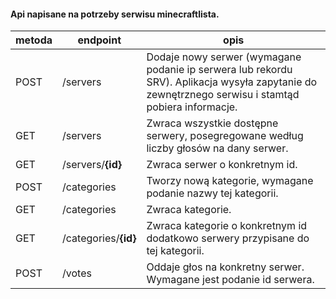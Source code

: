 #### Api napisane na potrzeby serwisu minecraftlista. 

| metoda | endpoint             | opis                                                                                                                                               |
|--------|----------------------|----------------------------------------------------------------------------------------------------------------------------------------------------|
| POST   | /servers             | Dodaje nowy serwer (wymagane podanie ip serwera lub rekordu SRV). Aplikacja wysyła zapytanie do zewnętrznego serwisu i stamtąd pobiera informacje. |
| GET    | /servers             | Zwraca wszystkie dostępne serwery, posegregowane według liczby głosów na dany serwer.                                                              |
| GET    | /servers/**{id}**    | Zwraca serwer o konkretnym id.                                                                                                                     |
| POST   | /categories          | Tworzy nową kategorie, wymagane podanie nazwy tej kategorii.                                                                                       |
| GET    | /categories          | Zwraca kategorie.                                                                                                                                  |
| GET    | /categories/**{id}** | Zwraca kategorie o konkretnym id dodatkowo serwery przypisane do tej kategorii.                                                                    |
| POST   | /votes               | Oddaje głos na konkretny serwer. Wymagane jest podanie id serwera.                                                                                 |

